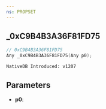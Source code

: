 ```yaml
---
ns: PROPSET
---
```

## _0xC9B4B3A36F81FD75

```c
// 0xC9B4B3A36F81FD75
Any _0xC9B4B3A36F81FD75(Any p0);
```

```
NativeDB Introduced: v1207
```

## Parameters
* **p0**:
